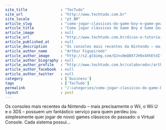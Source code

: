 ```yaml
---
site_title               : "TecTudo"
site_url                 : "http://www.techtudo.com.br"
site_locale              : "pt_BR"
article_slug             : "como-jogar-classicos-do-game-boy-e-game-gear-no-nintendo-3ds"
article_title            : "Como jogar clássicos do Game Boy e Game Gear no Nintendo 3DS"
article_image            : null
article_url              : "http://www.techtudo.com.br/dicas-e-tutoriais/noticia/2013/07/como-jogar-classicos-do-game-boy-e-game-gear-no-nintendo-3ds.html"
article_published_at     : null
article_description      : "Os consoles mais recentes da Nintendo – mais precisamente o Wii, o Wii U e o 3DS – possuem um fantástico serviço para quem perdeu (ou simplesmente quer jogar de novo) games clássicos do passado: o Virtual Console. Cada sistema possui..."
article_author_name      : "Arthur Figueiredo"
article_author_image     : "http://s2.glbimg.com/QJnv8mQ0X7JH9x4XhEtdIftMHEQ=/30x30/s2.glbimg.com/zT537Xc6mlP1mwUGoWcJcwVILIk=/140x140/s.glbimg.com/po/tt2/f/original/2013/11/12/arthurfigueiredo_.jpg"
article_author_biography : null
article_author_profile   : "http://www.techtudo.com.br/colaborador/arthur-figueiredo.html"
article_author_facebook  : null
article_author_twitter   : null
category                 : ['business']
tags                     : ['TecTudo']
permalink                : "/:categories/como-jogar-classicos-do-game-boy-e-game-gear-no-nintendo-3ds/"
layout                   : post
---
```


Os consoles mais recentes da Nintendo – mais precisamente o Wii, o Wii U e o 3DS – possuem um fantástico serviço para quem perdeu (ou simplesmente quer jogar de novo) games clássicos do passado: o Virtual Console. Cada sistema possui...
